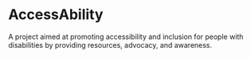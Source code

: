 # AccessAbility
A project aimed at promoting accessibility and inclusion for people with disabilities by providing resources, advocacy, and awareness.
